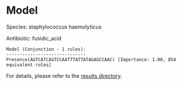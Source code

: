 
# Model

Species: staphylococcus haemolyticus

Antibiotic: fusidic_acid

```
Model (Conjunction - 1 rules):
------------------------------
Presence(AGTCATCAGTCCAATTTATTATAGAGCCAAC) [Importance: 1.00, 854 equivalent rules]

```

For details, please refer to the [results directory](../../../../../results/scm_b/staphylococcus%20haemolyticus/fusidic_acid/repeat_6/).

